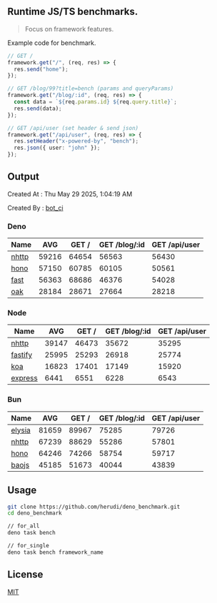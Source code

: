 ## Runtime JS/TS benchmarks.

> Focus on framework features.

Example code for benchmark.
```ts
// GET /
framework.get("/", (req, res) => {
  res.send("home");
});

// GET /blog/99?title=bench (params and queryParams)
framework.get("/blog/:id", (req, res) => {
  const data = `${req.params.id} ${req.query.title}`;
  res.send(data);
});

// GET /api/user (set header & send json)
framework.get("/api/user", (req, res) => {
  res.setHeader("x-powered-by", "bench");
  res.json({ user: "john" });
});
```

## Output
Created At : Thu May 29 2025, 1:04:19 AM

Created By : [bot_ci](https://github.com/herudi/deno_benchmarks/commits?author=github-actions%5Bbot%5D)


### Deno
|Name|AVG|GET /|GET /blog/:id|GET /api/user|
|----|----|----|----|----|
|[nhttp](https://github.com/nhttp/nhttp)|59216|64654|56563|56430|
|[hono](https://github.com/honojs/hono)|57150|60785|60105|50561|
|[fast](https://github.com/danteissaias/fast)|56363|68686|46376|54028|
|[oak](https://github.com/oakserver/oak)|28184|28671|27664|28218|
  


### Node
|Name|AVG|GET /|GET /blog/:id|GET /api/user|
|----|----|----|----|----|
|[nhttp](https://github.com/nhttp/nhttp)|39147|46473|35672|35295|
|[fastify](https://github.com/fastify/fastify)|25995|25293|26918|25774|
|[koa](https://github.com/koajs/koa)|16823|17401|17149|15920|
|[express](https://github.com/expressjs/express)|6441|6551|6228|6543|
  


### Bun
|Name|AVG|GET /|GET /blog/:id|GET /api/user|
|----|----|----|----|----|
|[elysia](https://github.com/elysiajs/elysia)|81659|89967|75285|79726|
|[nhttp](https://github.com/nhttp/nhttp)|67239|88629|55286|57801|
|[hono](https://github.com/honojs/hono)|64246|74266|58754|59717|
|[baojs](https://github.com/mattreid1/baojs)|45185|51673|40044|43839|
  



## Usage

```bash
git clone https://github.com/herudi/deno_benchmark.git
cd deno_benchmark

// for_all
deno task bench

// for_single
deno task bench framework_name
```

## License

[MIT](LICENSE)

